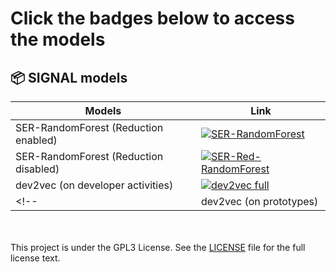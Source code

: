 # Click the badges below to access the models

## 📦 SIGNAL models

| Models    | Link |
|-------------|------|
| SER-RandomForest (Reduction enabled)  | [![SER-RandomForest](https://img.shields.io/badge/pkl-file-blue.svg)](ser-red-rf-model.pkl) |
| SER-RandomForest (Reduction disabled)  | [![SER-Red-RandomForest](https://img.shields.io/badge/pkl-file-blue.svg)](ser-rf-model.pkl) |
| dev2vec (on developer activities)  | [![dev2vec full](https://img.shields.io/badge/pkl-file-blue.svg)](dev2vec-model-activity.pkl) |
<!-- | dev2vec (on prototypes) | [![LKML thread data](https://img.shields.io/badge/pkl-file-blue.svg)](dev2vec-model-prototype.pkl) | -->

</br></br>
This project is under the GPL3 License. 
See the [LICENSE](https://www.gnu.org/licenses/gpl-3.0.en.html) file for the full license text.
